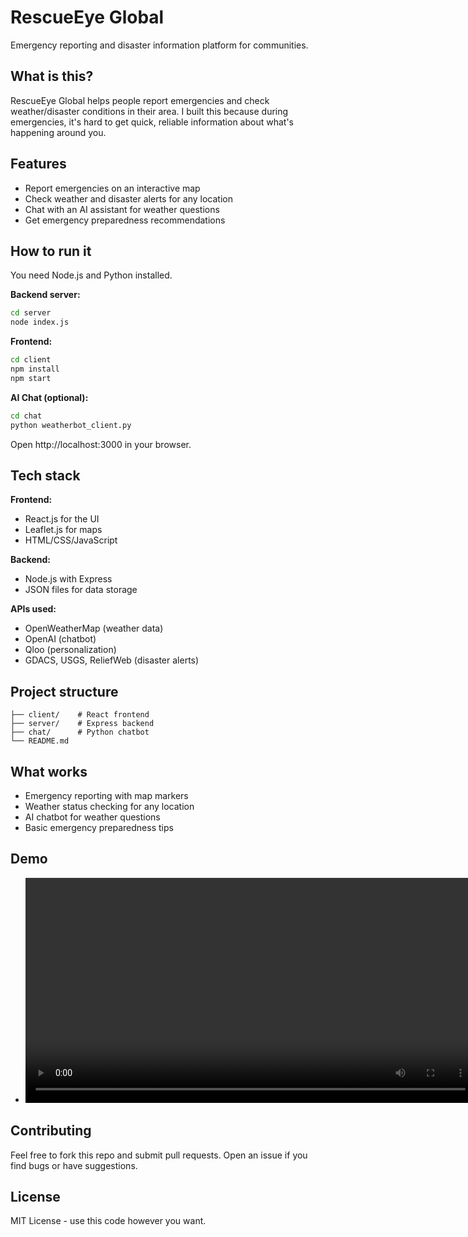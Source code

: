 # RescueEye Global

Emergency reporting and disaster information platform for communities.

## What is this?

RescueEye Global helps people report emergencies and check weather/disaster conditions in their area. I built this because during emergencies, it's hard to get quick, reliable information about what's happening around you.

## Features

- Report emergencies on an interactive map
- Check weather and disaster alerts for any location
- Chat with an AI assistant for weather questions
- Get emergency preparedness recommendations

## How to run it

You need Node.js and Python installed.

**Backend server:**

```bash
cd server
node index.js
```

**Frontend:**

```bash
cd client
npm install
npm start
```

**AI Chat (optional):**

```bash
cd chat
python weatherbot_client.py
```

Open http://localhost:3000 in your browser.

## Tech stack

**Frontend:**

- React.js for the UI
- Leaflet.js for maps
- HTML/CSS/JavaScript

**Backend:**

- Node.js with Express
- JSON files for data storage

**APIs used:**

- OpenWeatherMap (weather data)
- OpenAI (chatbot)
- Qloo (personalization)
- GDACS, USGS, ReliefWeb (disaster alerts)

## Project structure

```
├── client/    # React frontend
├── server/    # Express backend
├── chat/      # Python chatbot
└── README.md
```

## What works

- Emergency reporting with map markers
- Weather status checking for any location
- AI chatbot for weather questions
- Basic emergency preparedness tips

## Demo

- <video src="./demo/Demo.mp4" controls width="720"></video>

## Contributing

Feel free to fork this repo and submit pull requests. Open an issue if you find bugs or have suggestions.

## License

MIT License - use this code however you want.
